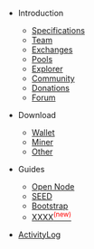 * Introduction

  * [Specifications](spec.md)
  * [Team](team.md)
  * [Exchanges](exchange.md)
  * [Pools](pools.md)
  * [Explorer](https://1explorer.sugarchain.org/)
  * [Community](community.md)
  * [Donations](donations.md)
  * [Forum](https://forum.sugarchain.org/)

* Download

  * [Wallet](wallet.md)
  * [Miner](miner.md)
  * [Other](download-other.md)

* Guides

  * [Open Node](opennode.md)
  * [SEED](seed.md)
  * [Bootstrap](bootstrap.md)
  * [XXXX<sup style="color:red">(new)<sup>](embed-files.md)

* [ActivityLog](activity-log.md)
